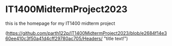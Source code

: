 # IT1400MidtermProject2023
this is the homepage for my IT1400 midterm project


(https://github.com/parth122p/IT1400MidtermProject2023/blob/e2684f14e360ee410c3f50a41d4cff29780ac705/Headers/ "title text!")
